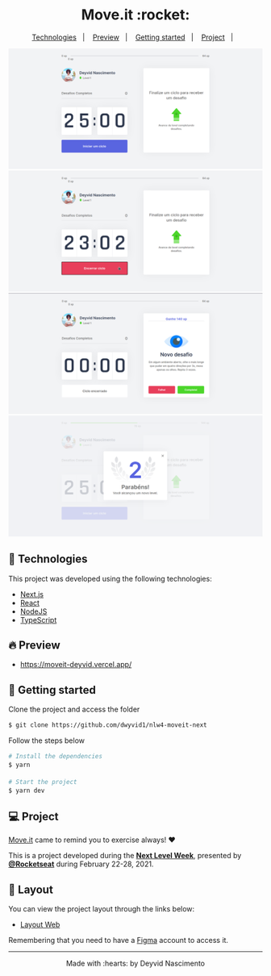<h1 align="center">
     Move.it :rocket:
</h1>

<p align="center">
  <a href="#-technologies">Technologies</a>&nbsp;&nbsp;&nbsp;|&nbsp;&nbsp;&nbsp;
  <a href="#-preview">Preview</a>&nbsp;&nbsp;&nbsp;|&nbsp;&nbsp;&nbsp;
  <a href="#-layout">Getting started</a>&nbsp;&nbsp;&nbsp;|&nbsp;&nbsp;&nbsp;
  <a href="#-project">Project</a>&nbsp;&nbsp;&nbsp;|&nbsp;&nbsp;&nbsp;
</p>

![preview-1](https://github.com/dwyvid1/nlw4-moveit-next/blob/main/public/img/nlw4-moveit-preview1.png)
![preview-2](https://github.com/dwyvid1/nlw4-moveit-next/blob/main/public/img/nlw4-moveit-preview2.png)
![preview-3](https://github.com/dwyvid1/nlw4-moveit-next/blob/main/public/img/nlw4-moveit-preview3.png)
![preview-4](https://github.com/dwyvid1/nlw4-moveit-next/blob/main/public/img/nlw4-moveit-preview4.png)

## 🧪 Technologies

This project was developed using the following technologies:

- [Next.js](https://nextjs.org/)
- [React](https://reactjs.org) 
- [NodeJS](https://nodejs.org/en/)
- [TypeScript](https://www.typescriptlang.org/)

## 🔥 Preview

* https://moveit-deyvid.vercel.app/

## 🚀 Getting started

Clone the project and access the folder

```bash
$ git clone https://github.com/dwyvid1/nlw4-moveit-next
```

Follow the steps below
```bash
# Install the dependencies
$ yarn

# Start the project
$ yarn dev
```

## 💻 Project

[Move.it](https://moveit-deyvid.vercel.app/) came to remind you to exercise always! :hearts:

This is a project developed during the **[Next Level Week](https://nextlevelweek.com/)**, presented by **[@Rocketseat](https://github.com/Rocketseat)** during February 22-28, 2021.

## 🔖 Layout

You can view the project layout through the links below:

- [Layout Web](https://www.figma.com/file/ge20pu3ofMOKoliUyKx1Nl/Move.it-1.0) 

Remembering that you need to have a [Figma](http://figma.com/) account to access it.


---

<p align="center">Made with :hearts: by Deyvid Nascimento</p>
